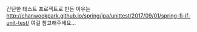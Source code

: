 간단한 테스트 프로젝트로 만든 이유는 http://chanwookpark.github.io/spring/jpa/unittest/2017/09/01/spring-fi-if-unit-test/ 여걸 참고해주세요...
